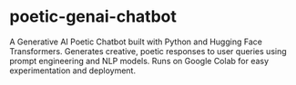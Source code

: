 # poetic-genai-chatbot
A Generative AI Poetic Chatbot built with Python and Hugging Face Transformers. Generates creative, poetic responses to user queries using prompt engineering and NLP models. Runs on Google Colab for easy experimentation and deployment.
